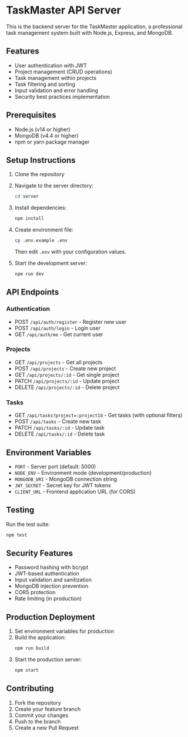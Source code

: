 # TaskMaster API Server

This is the backend server for the TaskMaster application, a professional task management system built with Node.js, Express, and MongoDB.

## Features

- User authentication with JWT
- Project management (CRUD operations)
- Task management within projects
- Task filtering and sorting
- Input validation and error handling
- Security best practices implementation

## Prerequisites

- Node.js (v14 or higher)
- MongoDB (v4.4 or higher)
- npm or yarn package manager

## Setup Instructions

1. Clone the repository
2. Navigate to the server directory:
   ```bash
   cd server
   ```

3. Install dependencies:
   ```bash
   npm install
   ```

4. Create environment file:
   ```bash
   cp .env.example .env
   ```
   Then edit `.env` with your configuration values.

5. Start the development server:
   ```bash
   npm run dev
   ```

## API Endpoints

### Authentication
- POST `/api/auth/register` - Register new user
- POST `/api/auth/login` - Login user
- GET `/api/auth/me` - Get current user

### Projects
- GET `/api/projects` - Get all projects
- POST `/api/projects` - Create new project
- GET `/api/projects/:id` - Get single project
- PATCH `/api/projects/:id` - Update project
- DELETE `/api/projects/:id` - Delete project

### Tasks
- GET `/api/tasks?project=:projectId` - Get tasks (with optional filters)
- POST `/api/tasks` - Create new task
- PATCH `/api/tasks/:id` - Update task
- DELETE `/api/tasks/:id` - Delete task

## Environment Variables

- `PORT` - Server port (default: 5000)
- `NODE_ENV` - Environment mode (development/production)
- `MONGODB_URI` - MongoDB connection string
- `JWT_SECRET` - Secret key for JWT tokens
- `CLIENT_URL` - Frontend application URL (for CORS)

## Testing

Run the test suite:
```bash
npm test
```

## Security Features

- Password hashing with bcrypt
- JWT-based authentication
- Input validation and sanitization
- MongoDB injection prevention
- CORS protection
- Rate limiting (in production)

## Production Deployment

1. Set environment variables for production
2. Build the application:
   ```bash
   npm run build
   ```
3. Start the production server:
   ```bash
   npm start
   ```

## Contributing

1. Fork the repository
2. Create your feature branch
3. Commit your changes
4. Push to the branch
5. Create a new Pull Request 